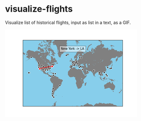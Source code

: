 ﻿# visualize-flights
Visualize list of historical flights, input as list in a text, as a GIF.

![Demo image](content/img_example.png)
